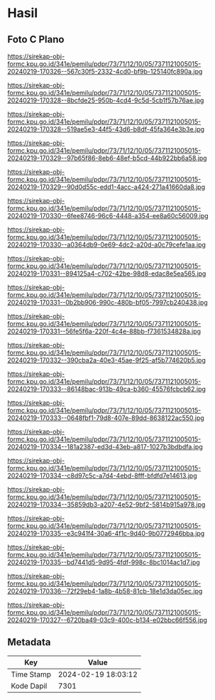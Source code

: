 # Hasil

## Foto C Plano

https://sirekap-obj-formc.kpu.go.id/341e/pemilu/pdpr/73/71/12/10/05/7371121005015-20240219-170326--567c30f5-2332-4cd0-bf9b-125140fc890a.jpg

https://sirekap-obj-formc.kpu.go.id/341e/pemilu/pdpr/73/71/12/10/05/7371121005015-20240219-170328--8bcfde25-950b-4cd4-9c5d-5cb1f57b76ae.jpg

https://sirekap-obj-formc.kpu.go.id/341e/pemilu/pdpr/73/71/12/10/05/7371121005015-20240219-170328--519ae5e3-44f5-43d6-b8df-45fa364e3b3e.jpg

https://sirekap-obj-formc.kpu.go.id/341e/pemilu/pdpr/73/71/12/10/05/7371121005015-20240219-170329--97b65f86-8eb6-48ef-b5cd-44b922bb6a58.jpg

https://sirekap-obj-formc.kpu.go.id/341e/pemilu/pdpr/73/71/12/10/05/7371121005015-20240219-170329--90d0d55c-edd1-4acc-a424-271a41660da8.jpg

https://sirekap-obj-formc.kpu.go.id/341e/pemilu/pdpr/73/71/12/10/05/7371121005015-20240219-170330--6fee8746-96c6-4448-a354-ee8a60c56009.jpg

https://sirekap-obj-formc.kpu.go.id/341e/pemilu/pdpr/73/71/12/10/05/7371121005015-20240219-170330--a0364db9-0e69-4dc2-a20d-a0c79cefe1aa.jpg

https://sirekap-obj-formc.kpu.go.id/341e/pemilu/pdpr/73/71/12/10/05/7371121005015-20240219-170331--894125a4-c702-42be-98d8-edac8e5ea565.jpg

https://sirekap-obj-formc.kpu.go.id/341e/pemilu/pdpr/73/71/12/10/05/7371121005015-20240219-170331--0b2bb906-990c-480b-bf05-7997cb240438.jpg

https://sirekap-obj-formc.kpu.go.id/341e/pemilu/pdpr/73/71/12/10/05/7371121005015-20240219-170331--56fe5f6a-220f-4c4e-88bb-f7361534828a.jpg

https://sirekap-obj-formc.kpu.go.id/341e/pemilu/pdpr/73/71/12/10/05/7371121005015-20240219-170332--390cba2a-40e3-45ae-9f25-af5b774620b5.jpg

https://sirekap-obj-formc.kpu.go.id/341e/pemilu/pdpr/73/71/12/10/05/7371121005015-20240219-170333--86148bac-913b-49ca-b360-45576fcbcb62.jpg

https://sirekap-obj-formc.kpu.go.id/341e/pemilu/pdpr/73/71/12/10/05/7371121005015-20240219-170333--0648fbf1-79d8-407e-89dd-8638122ac550.jpg

https://sirekap-obj-formc.kpu.go.id/341e/pemilu/pdpr/73/71/12/10/05/7371121005015-20240219-170334--181a2387-ed3d-43eb-a817-1027b3bdbdfa.jpg

https://sirekap-obj-formc.kpu.go.id/341e/pemilu/pdpr/73/71/12/10/05/7371121005015-20240219-170334--c8d97c5c-a7d4-4ebd-8fff-bfdfd7e14613.jpg

https://sirekap-obj-formc.kpu.go.id/341e/pemilu/pdpr/73/71/12/10/05/7371121005015-20240219-170334--35859db3-a207-4e52-9bf2-5814b915a978.jpg

https://sirekap-obj-formc.kpu.go.id/341e/pemilu/pdpr/73/71/12/10/05/7371121005015-20240219-170335--e3c941f4-30a6-4f1c-9d40-9b0772946bba.jpg

https://sirekap-obj-formc.kpu.go.id/341e/pemilu/pdpr/73/71/12/10/05/7371121005015-20240219-170335--bd7441d5-9d95-4fdf-998c-8bc1014ac1d7.jpg

https://sirekap-obj-formc.kpu.go.id/341e/pemilu/pdpr/73/71/12/10/05/7371121005015-20240219-170336--72f29eb4-1a8b-4b58-81cb-18e1d3da05ec.jpg

https://sirekap-obj-formc.kpu.go.id/341e/pemilu/pdpr/73/71/12/10/05/7371121005015-20240219-170327--6720ba49-03c9-400c-b134-e02bbc66f556.jpg


## Metadata

| Key        | Value               |
| ---------- | ------------------- |
| Time Stamp | 2024-02-19 18:03:12 |
| Kode Dapil | 7301                |



